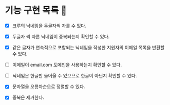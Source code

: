 # 기능 구현 목록 🌈

- [x] 크루의 닉네임을 두글자씩 자를 수 있다.

- [x] 두글자 씩 자른 닉네임이 중복되는지 확인할 수 있다.

- [x] 같은 글자가 연속적으로 포함되는 닉네임을 작성한 지원자의 이메일 목록을 반환할 수 있다.

- [ ] 이메일이 email.com 도메인을 사용하는지 확인할 수 있다.

- [ ] 닉네임은 한글만 들어올 수 있으므로 한글이 아닌지 확인할 수 있다.

- [x] 문자열을 오름차순으로 정렬할 수 있다.

- [x] 중복은 제거한다.
